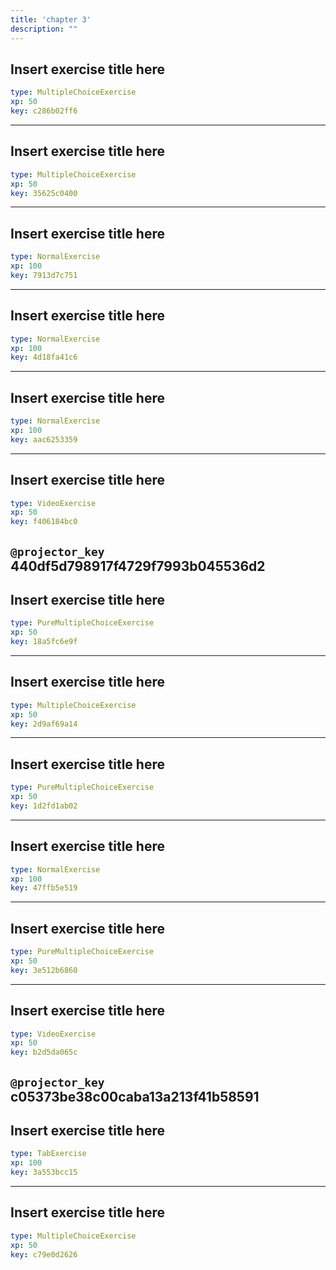 ```yaml
---
title: 'chapter 3'
description: ""
---
```


## Insert exercise title here

```yaml
type: MultipleChoiceExercise 
xp: 50 
key: c286b02ff6   
```





---

## Insert exercise title here

```yaml
type: MultipleChoiceExercise 
xp: 50 
key: 35625c0400   
```





---

## Insert exercise title here

```yaml
type: NormalExercise 
xp: 100 
key: 7913d7c751   
```





---

## Insert exercise title here

```yaml
type: NormalExercise 
xp: 100 
key: 4d18fa41c6   
```





---

## Insert exercise title here

```yaml
type: NormalExercise 
xp: 100 
key: aac6253359   
```





---

## Insert exercise title here

```yaml
type: VideoExercise 
xp: 50 
key: f406184bc0   
```

`@projector_key`
440df5d798917f4729f7993b045536d2
---

## Insert exercise title here

```yaml
type: PureMultipleChoiceExercise 
xp: 50 
key: 18a5fc6e9f   
```





---

## Insert exercise title here

```yaml
type: MultipleChoiceExercise 
xp: 50 
key: 2d9af69a14   
```





---

## Insert exercise title here

```yaml
type: PureMultipleChoiceExercise 
xp: 50 
key: 1d2fd1ab02   
```





---

## Insert exercise title here

```yaml
type: NormalExercise 
xp: 100 
key: 47ffb5e519   
```





---

## Insert exercise title here

```yaml
type: PureMultipleChoiceExercise 
xp: 50 
key: 3e512b6860   
```





---

## Insert exercise title here

```yaml
type: VideoExercise 
xp: 50 
key: b2d5da065c   
```

`@projector_key`
c05373be38c00caba13a213f41b58591
---

## Insert exercise title here

```yaml
type: TabExercise 
xp: 100 
key: 3a553bcc15   
```





---

## Insert exercise title here

```yaml
type: MultipleChoiceExercise 
xp: 50 
key: c79e0d2626   
```





